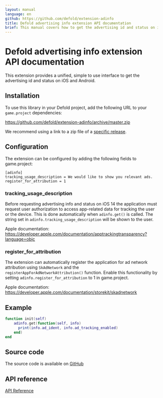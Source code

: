 ```yaml
---
layout: manual
language: en
github: https://github.com/defold/extension-adinfo
title: Defold advertising info extension API documentation
brief: This manual covers how to get the advertising id and status on iOS and Android in Defold.
---
```


# Defold advertising info extension API documentation

This extension provides a unified, simple to use interface to get the advertising id and status on iOS and Android.


## Installation
To use this library in your Defold project, add the following URL to your `game.project` dependencies:

https://github.com/defold/extension-adinfo/archive/master.zip

We recommend using a link to a zip file of a [specific release](https://github.com/defold/extension-adinfo/releases).


## Configuration
The extension can be configured by adding the following fields to game.project:

```
[adinfo]
tracking_usage_description = We would like to show you relevant ads.
register_for_attribution = 1
```

### tracking_usage_description

Before requesting advertising info and status on iOS 14 the application must request user authorization to access app-related data for tracking the user or the device. This is done automatically when `adinfo.get()` is called. The string set in `adinfo.tracking_usage_description` will be shown to the user.

Apple documentation: https://developer.apple.com/documentation/apptrackingtransparency?language=objc

### register_for_attribution

The extension can automatically register the application for ad network attribution using `SkAdNetwork` and the `registerAppForAdNetworkAttribution()` function. Enable this functionality by setting `adinfo.register_for_attribution` to 1 in game.project.

Apple documentation: https://developer.apple.com/documentation/storekit/skadnetwork


## Example

```lua
function init(self)
    adinfo.get(function(self, info)
      print(info.ad_ident, info.ad_tracking_enabled)
    end)
end
```

## Source code

The source code is available on [GitHub](https://github.com/defold/extension-adinfo)


## API reference
[API Reference](/extension-adinfo/api)